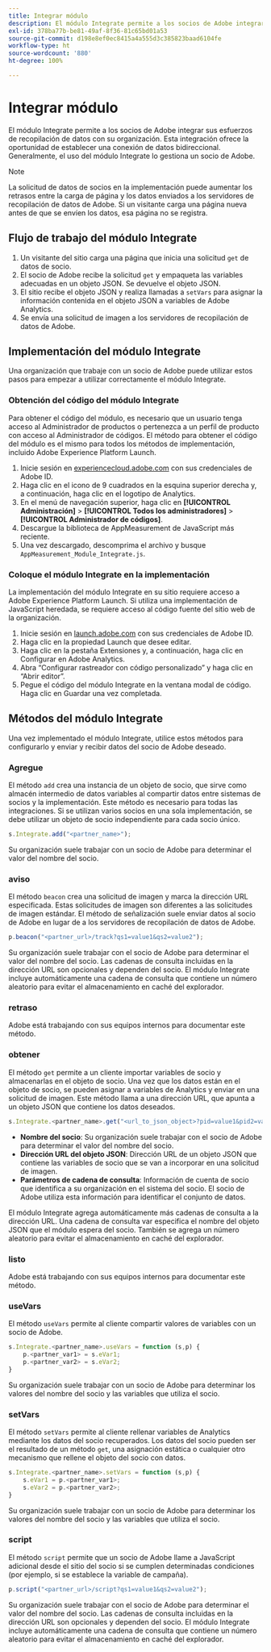 ```yaml
---
title: Integrar módulo
description: El módulo Integrate permite a los socios de Adobe integrar sus esfuerzos de recopilación de datos con su organización.
exl-id: 378ba77b-be81-49af-8f36-81c65bd01a53
source-git-commit: d198e8ef0ec8415a4a555d3c385823baad6104fe
workflow-type: ht
source-wordcount: '880'
ht-degree: 100%

---
```


# Integrar módulo

El módulo Integrate permite a los socios de Adobe integrar sus esfuerzos de recopilación de datos con su organización. Esta integración ofrece la oportunidad de establecer una conexión de datos bidireccional. Generalmente, el uso del módulo Integrate lo gestiona un socio de Adobe.

>[!NOTE]
>
>La solicitud de datos de socios en la implementación puede aumentar los retrasos entre la carga de página y los datos enviados a los servidores de recopilación de datos de Adobe. Si un visitante carga una página nueva antes de que se envíen los datos, esa página no se registra.

## Flujo de trabajo del módulo Integrate

1. Un visitante del sitio carga una página que inicia una solicitud `get` de datos de socio.
2. El socio de Adobe recibe la solicitud `get` y empaqueta las variables adecuadas en un objeto JSON. Se devuelve el objeto JSON.
3. El sitio recibe el objeto JSON y realiza llamadas a `setVars` para asignar la información contenida en el objeto JSON a variables de Adobe Analytics.
4. Se envía una solicitud de imagen a los servidores de recopilación de datos de Adobe.

## Implementación del módulo Integrate

Una organización que trabaje con un socio de Adobe puede utilizar estos pasos para empezar a utilizar correctamente el módulo Integrate.

### Obtención del código del módulo Integrate

Para obtener el código del módulo, es necesario que un usuario tenga acceso al Administrador de productos o pertenezca a un perfil de producto con acceso al Administrador de códigos. El método para obtener el código del módulo es el mismo para todos los métodos de implementación, incluido Adobe Experience Platform Launch.

1. Inicie sesión en [experiencecloud.adobe.com](https://experiencecloud.adobe.com) con sus credenciales de Adobe ID.
1. Haga clic en el icono de 9 cuadrados en la esquina superior derecha y, a continuación, haga clic en el logotipo de Analytics.
1. En el menú de navegación superior, haga clic en **[!UICONTROL Administración]** > **[!UICONTROL Todos los administradores]** > **[!UICONTROL Administrador de códigos]**.
1. Descargue la biblioteca de AppMeasurement de JavaScript más reciente.
1. Una vez descargado, descomprima el archivo y busque `AppMeasurement_Module_Integrate.js`.

### Coloque el módulo Integrate en la implementación

La implementación del módulo Integrate en su sitio requiere acceso a Adobe Experience Platform Launch. Si utiliza una implementación de JavaScript heredada, se requiere acceso al código fuente del sitio web de la organización.

1. Inicie sesión en [launch.adobe.com](https://launch.adobe.com) con sus credenciales de Adobe ID.
2. Haga clic en la propiedad Launch que desee editar.
3. Haga clic en la pestaña Extensiones y, a continuación, haga clic en Configurar en Adobe Analytics.
4. Abra “Configurar rastreador con código personalizado” y haga clic en “Abrir editor”.
5. Pegue el código del módulo Integrate en la ventana modal de código. Haga clic en Guardar una vez completada.

## Métodos del módulo Integrate

Una vez implementado el módulo Integrate, utilice estos métodos para configurarlo y enviar y recibir datos del socio de Adobe deseado.

### Agregue

El método `add` crea una instancia de un objeto de socio, que sirve como almacén intermedio de datos variables al compartir datos entre sistemas de socios y la implementación. Este método es necesario para todas las integraciones. Si se utilizan varios socios en una sola implementación, se debe utilizar un objeto de socio independiente para cada socio único.

```JavaScript
s.Integrate.add("<partner_name>");
```

Su organización suele trabajar con un socio de Adobe para determinar el valor del nombre del socio.

### aviso

El método `beacon` crea una solicitud de imagen y marca la dirección URL especificada. Estas solicitudes de imagen son diferentes a las solicitudes de imagen estándar. El método de señalización suele enviar datos al socio de Adobe en lugar de a los servidores de recopilación de datos de Adobe.

```JavaScript
p.beacon("<partner_url>/track?qs1=value1&qs2=value2");
```

Su organización suele trabajar con el socio de Adobe para determinar el valor del nombre del socio. Las cadenas de consulta incluidas en la dirección URL son opcionales y dependen del socio. El módulo Integrate incluye automáticamente una cadena de consulta que contiene un número aleatorio para evitar el almacenamiento en caché del explorador.

### retraso

Adobe está trabajando con sus equipos internos para documentar este método.

### obtener

El método `get` permite a un cliente importar variables de socio y almacenarlas en el objeto de socio. Una vez que los datos están en el objeto de socio, se pueden asignar a variables de Analytics y enviar en una solicitud de imagen. Este método llama a una dirección URL, que apunta a un objeto JSON que contiene los datos deseados.

```JavaScript
s.Integrate.<partner_name>.get("<url_to_json_object>?pid=value1&pid2=value2");
```

* **Nombre del socio**: Su organización suele trabajar con el socio de Adobe para determinar el valor del nombre del socio.
* **Dirección URL del objeto JSON**: Dirección URL de un objeto JSON que contiene las variables de socio que se van a incorporar en una solicitud de imagen.
* **Parámetros de cadena de consulta**: Información de cuenta de socio que identifica a su organización en el sistema del socio. El socio de Adobe utiliza esta información para identificar el conjunto de datos.

El módulo Integrate agrega automáticamente más cadenas de consulta a la dirección URL. Una cadena de consulta var especifica el nombre del objeto JSON que el módulo espera del socio. También se agrega un número aleatorio para evitar el almacenamiento en caché del explorador.

### listo

Adobe está trabajando con sus equipos internos para documentar este método.

### useVars

El método `useVars` permite al cliente compartir valores de variables con un socio de Adobe.

```JavaScript
s.Integrate.<partner_name>.useVars = function (s,p) {
    p.<partner_var1> = s.eVar1;
    p.<partner_var2> = s.eVar2;
}
```

Su organización suele trabajar con un socio de Adobe para determinar los valores del nombre del socio y las variables que utiliza el socio.

### setVars

El método `setVars` permite al cliente rellenar variables de Analytics mediante los datos del socio recuperados. Los datos del socio pueden ser el resultado de un método `get`, una asignación estática o cualquier otro mecanismo que rellene el objeto del socio con datos.

```JavaScript
s.Integrate.<partner_name>.setVars = function (s,p) {
    s.eVar1 = p.<partner_var1>;
    s.eVar2 = p.<partner_var2>;
}
```

Su organización suele trabajar con un socio de Adobe para determinar los valores del nombre del socio y las variables que utiliza el socio.

### script

El método `script` permite que un socio de Adobe llame a JavaScript adicional desde el sitio del socio si se cumplen determinadas condiciones (por ejemplo, si se establece la variable de campaña).

```JavaScript
p.script("<partner_url>/script?qs1=value1&qs2=value2");
```

Su organización suele trabajar con el socio de Adobe para determinar el valor del nombre del socio. Las cadenas de consulta incluidas en la dirección URL son opcionales y dependen del socio. El módulo Integrate incluye automáticamente una cadena de consulta que contiene un número aleatorio para evitar el almacenamiento en caché del explorador.
